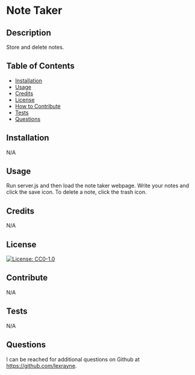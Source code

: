 # Note Taker

## Description

Store and delete notes.

## Table of Contents
- [Installation](#installation)
- [Usage](#usage)
- [Credits](#credits)
- [License](#license)
- [How to Contribute](#contribute)
- [Tests](#tests)
- [Questions](#questions)

## Installation

N/A

## Usage

Run server.js and then load the note taker webpage. Write your notes and click the save icon. To delete a note, click the trash icon.

## Credits

N/A

## License

[![License: CC0-1.0](https://licensebuttons.net/l/zero/1.0/80x15.png)](http://creativecommons.org/publicdomain/zero/1.0/)

## Contribute

N/A

## Tests

N/A

## Questions

I can be reached for additional questions on Github at https://github.com/lexrayne.